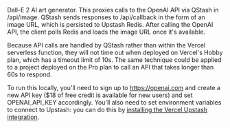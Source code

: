 Dall-E 2 AI art generator. This proxies calls to the OpenAI API via QStash in /api/image. QStash sends responses to /api/callback in the form of an image URL, which is persisted to Upstash Redis. After calling the OpenAI API, the client polls Redis and loads the image URL once it's available.

Because API calls are handled by QStash rather than within the Vercel serverless function, they will not time out when deployed on Vercel's Hobby plan, which has a timeout limit of 10s. The same technique could be applied to a project deployed on the Pro plan to call an API that takes longer than 60s to respond.

To run this locally, you'll need to sign up to https://openai.com and create a new API key ($18 of free credit is available for new users) and set OPENAI_API_KEY accordingly. You'll also need to set environment variables to connect to Upstash: you can do this by [installing the Vercel Upstash integration](https://vercel.com/integrations/upstash).

